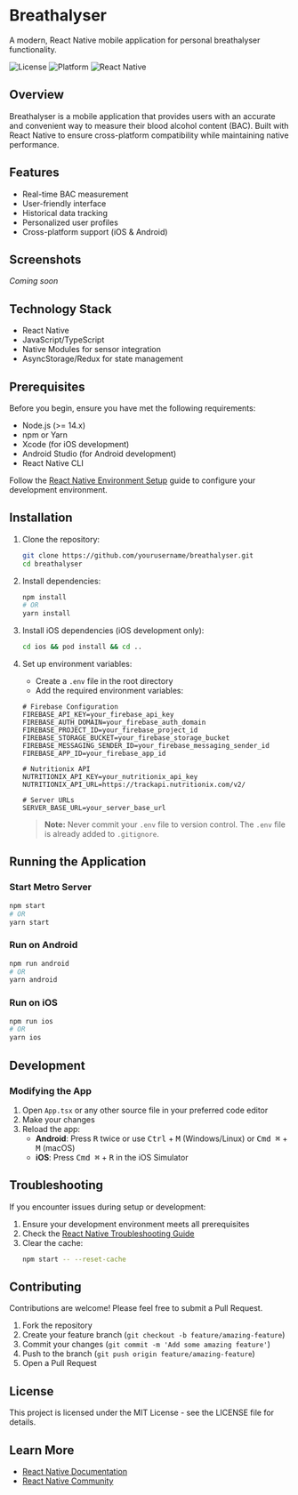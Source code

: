 # Breathalyser

A modern, React Native mobile application for personal breathalyser functionality.

![License](https://img.shields.io/badge/license-MIT-blue.svg)
![Platform](https://img.shields.io/badge/platform-iOS%20%7C%20Android-green.svg)
![React Native](https://img.shields.io/badge/React%20Native-latest-blue)

## Overview

Breathalyser is a mobile application that provides users with an accurate and convenient way to measure their blood alcohol content (BAC). Built with React Native to ensure cross-platform compatibility while maintaining native performance.

## Features

- Real-time BAC measurement
- User-friendly interface
- Historical data tracking
- Personalized user profiles
- Cross-platform support (iOS & Android)

## Screenshots

*Coming soon*

## Technology Stack

- React Native
- JavaScript/TypeScript
- Native Modules for sensor integration
- AsyncStorage/Redux for state management

## Prerequisites

Before you begin, ensure you have met the following requirements:
- Node.js (>= 14.x)
- npm or Yarn
- Xcode (for iOS development)
- Android Studio (for Android development)
- React Native CLI

Follow the [React Native Environment Setup](https://reactnative.dev/docs/environment-setup) guide to configure your development environment.

## Installation

1. Clone the repository:
   ```bash
   git clone https://github.com/yourusername/breathalyser.git
   cd breathalyser
   ```

2. Install dependencies:
   ```bash
   npm install
   # OR
   yarn install
   ```

3. Install iOS dependencies (iOS development only):
   ```bash
   cd ios && pod install && cd ..
   ```

4. Set up environment variables:
   - Create a `.env` file in the root directory
   - Add the required environment variables:
   ```
   # Firebase Configuration
   FIREBASE_API_KEY=your_firebase_api_key
   FIREBASE_AUTH_DOMAIN=your_firebase_auth_domain
   FIREBASE_PROJECT_ID=your_firebase_project_id
   FIREBASE_STORAGE_BUCKET=your_firebase_storage_bucket
   FIREBASE_MESSAGING_SENDER_ID=your_firebase_messaging_sender_id
   FIREBASE_APP_ID=your_firebase_app_id

   # Nutritionix API
   NUTRITIONIX_API_KEY=your_nutritionix_api_key
   NUTRITIONIX_API_URL=https://trackapi.nutritionix.com/v2/

   # Server URLs
   SERVER_BASE_URL=your_server_base_url
   ```
   > **Note:** Never commit your `.env` file to version control. The `.env` file is already added to `.gitignore`.

## Running the Application

### Start Metro Server

```bash
npm start
# OR
yarn start
```

### Run on Android

```bash
npm run android
# OR
yarn android
```

### Run on iOS

```bash
npm run ios
# OR
yarn ios
```

## Development

### Modifying the App

1. Open `App.tsx` or any other source file in your preferred code editor
2. Make your changes
3. Reload the app:
   - **Android**: Press <kbd>R</kbd> twice or use <kbd>Ctrl</kbd> + <kbd>M</kbd> (Windows/Linux) or <kbd>Cmd ⌘</kbd> + <kbd>M</kbd> (macOS)
   - **iOS**: Press <kbd>Cmd ⌘</kbd> + <kbd>R</kbd> in the iOS Simulator

## Troubleshooting

If you encounter issues during setup or development:

1. Ensure your development environment meets all prerequisites
2. Check the [React Native Troubleshooting Guide](https://reactnative.dev/docs/troubleshooting)
3. Clear the cache:
   ```bash
   npm start -- --reset-cache
   ```

## Contributing

Contributions are welcome! Please feel free to submit a Pull Request.

1. Fork the repository
2. Create your feature branch (`git checkout -b feature/amazing-feature`)
3. Commit your changes (`git commit -m 'Add some amazing feature'`)
4. Push to the branch (`git push origin feature/amazing-feature`)
5. Open a Pull Request

## License

This project is licensed under the MIT License - see the LICENSE file for details.

## Learn More

- [React Native Documentation](https://reactnative.dev/docs/getting-started)
- [React Native Community](https://github.com/react-native-community)
